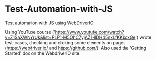 # Test-Automation-with-JS
Test automation with JS using WebDriverIO

Using YouTube course ('https://www.youtube.com/watch?v=Z1SaXWNYrUk&list=PLP1-M5OhC7yjAZ1-llDH45nxLfKKbcxGe')
wrote test-cases, checking and clicking some elements on pages (https://webdriver.io/ and https://github.com/).
Also used the 'Getting Started' doc on the WebdriverIO site.
